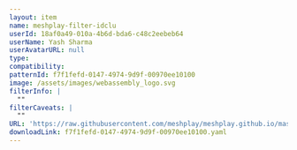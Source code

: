 ```yaml
---
layout: item
name: meshplay-filter-idclu
userId: 18af0a49-010a-4b6d-bda6-c48c2eebeb64
userName: Yash Sharma
userAvatarURL: null
type: 
compatibility: 
patternId: f7f1fefd-0147-4974-9d9f-00970ee10100
image: /assets/images/webassembly_logo.svg
filterInfo: |
  ""
filterCaveats: |
  ""
URL: 'https://raw.githubusercontent.com/meshplay/meshplay.github.io/master/catalog/f7f1fefd-0147-4974-9d9f-00970ee10100.yaml'
downloadLink: f7f1fefd-0147-4974-9d9f-00970ee10100.yaml
---
```

